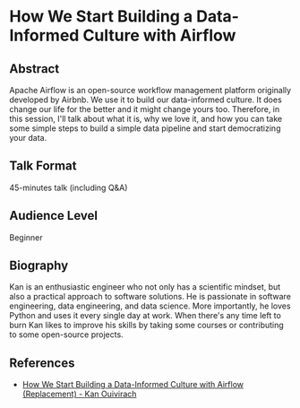 # How We Start Building a Data-Informed Culture with Airflow

## Abstract

Apache Airflow is an open-source workflow management platform originally
developed by Airbnb. We use it to build our data-informed culture. It does
change our life for the better and it might change yours too. Therefore, in
this session, I'll talk about what it is, why we love it, and how you can take
some simple steps to build a simple data pipeline and start democratizing your
data.

## Talk Format

45-minutes talk (including Q&A)

## Audience Level

Beginner

## Biography

Kan is an enthusiastic engineer who not only has a scientific mindset, but also
a practical approach to software solutions. He is passionate in software
engineering, data engineering, and data science. More importantly, he loves
Python and uses it every single day at work. When there's any time left to burn
Kan likes to improve his skills by taking some courses or contributing to some
open-source projects.

## References

* [How We Start Building a Data-Informed Culture with Airflow (Replacement) - Kan Ouivirach](https://www.youtube.com/watch?v=Li5zatNMe5g)
